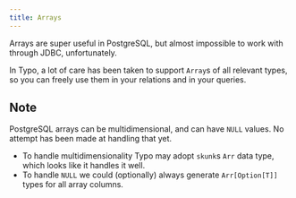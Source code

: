 ```yaml
---
title: Arrays
---
```


Arrays are super useful in PostgreSQL, but almost impossible to work with through JDBC, unfortunately.

In Typo, a lot of care has been taken to support `Array`s of all relevant types, 
so you can freely use them in your relations and in your queries.

## Note
PostgreSQL arrays can be multidimensional, and can have `NULL` values.
No attempt has been made at handling that yet.

- To handle multidimensionality Typo may adopt `skunk`s `Arr` data type, which looks like it handles it well.
- To handle `NULL` we could (optionally) always generate `Arr[Option[T]]` types for all array columns.